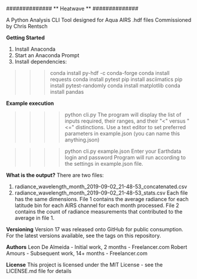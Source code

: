##############
** Heatwave **
##############

A Python Analysis CLI Tool
designed for Aqua AIRS .hdf files
Commissioned by Chris Rentsch 


**Getting Started**
1. Install Anaconda
2. Start an Anaconda Prompt
3. Install dependencies:
>>>conda install py-hdf -c conda-forge
>>>conda install requests
>>>conda install pytest
>>>pip install asciimatics
>>>pip install pytest-randomly
>>>conda install matplotlib
>>>conda install pandas

**Example execution**
>>>>python cli.py
The program will display the list of inputs required, their ranges, and their "<" versus "<=" distinctions.
Use a text editor to set preferred parameters in example.json (you can name this anything.json)

>>>>python cli.py example.json
Enter your Earthdata login and password
Program will run according to the settings in example.json file.

**What is the output?**
There are two files:
1. radiance_wavelength_month_2019-09-02_21-48-53_concatenated.csv
2. radiance_wavelength_month_2019-09-02_21-48-53_stats.csv
Each file has the same dimensions.
File 1 contains the average radiance for each latitude bin for each AIRS channel for each month processed.
File 2 contains the count of radiance measurements that contributed to the average in file 1.

**Versioning**
Version 17 was released onto GitHub for public consumption.
For the latest versions available, see the tags on this repository.

**Authors**
Leon De Almeida - Initial work, 2 months - Freelancer.com
Robert Amours - Subsequent work, 14+ months - Freelancer.com

**License**
This project is licensed under the MIT License - see the LICENSE.md file for details